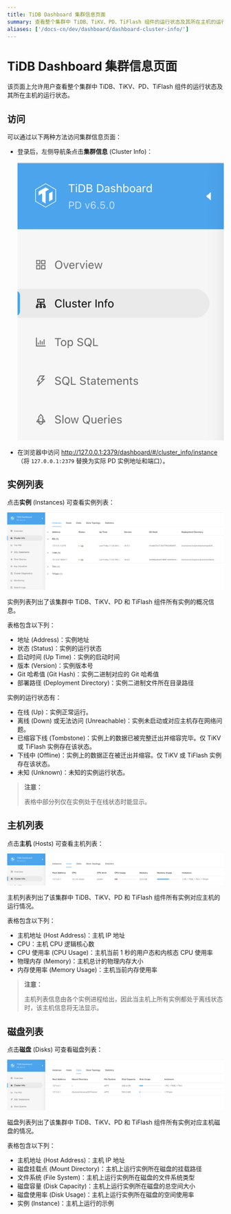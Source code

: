 ```yaml
---
title: TiDB Dashboard 集群信息页面
summary: 查看整个集群中 TiDB、TiKV、PD、TiFlash 组件的运行状态及其所在主机的运行状态
aliases: ['/docs-cn/dev/dashboard/dashboard-cluster-info/']
---
```


# TiDB Dashboard 集群信息页面

该页面上允许用户查看整个集群中 TiDB、TiKV、PD、TiFlash 组件的运行状态及其所在主机的运行状态。

## 访问

可以通过以下两种方法访问集群信息页面：

- 登录后，左侧导航条点击**集群信息** (Cluster Info)：

  ![访问](/media/dashboard/dashboard-cluster-info-access-v650.png)

- 在浏览器中访问 <http://127.0.0.1:2379/dashboard/#/cluster_info/instance>（将 `127.0.0.1:2379` 替换为实际 PD 实例地址和端口）。

## 实例列表

点击**实例** (Instances) 可查看实例列表：

![实例](/media/dashboard/dashboard-cluster-info-instances-v650.png)

实例列表列出了该集群中 TiDB、TiKV、PD 和 TiFlash 组件所有实例的概况信息。

表格包含以下列：

- 地址 (Address)：实例地址
- 状态 (Status)：实例的运行状态
- 启动时间 (Up Time)：实例的启动时间
- 版本 (Version)：实例版本号
- Git 哈希值 (Git Hash)：实例二进制对应的 Git 哈希值
- 部署路径 (Deployment Directory)：实例二进制文件所在目录路径

实例的运行状态有：

- 在线 (Up)：实例正常运行。
- 离线 (Down) 或无法访问 (Unreachable)：实例未启动或对应主机存在网络问题。
- 已缩容下线 (Tombstone)：实例上的数据已被完整迁出并缩容完毕。仅 TiKV 或 TiFlash 实例存在该状态。
- 下线中 (Offline)：实例上的数据正在被迁出并缩容。仅 TiKV 或 TiFlash 实例存在该状态。
- 未知 (Unknown)：未知的实例运行状态。

> **注意：**
>
> 表格中部分列仅在实例处于在线状态时能显示。

## 主机列表

点击**主机** (Hosts) 可查看主机列表：

![主机](/media/dashboard/dashboard-cluster-info-hosts-v650.png)

主机列表列出了该集群中 TiDB、TiKV、PD 和 TiFlash 组件所有实例对应主机的运行情况。

表格包含以下列：

- 主机地址 (Host Address)：主机 IP 地址
- CPU：主机 CPU 逻辑核心数
- CPU 使用率 (CPU Usage)：主机当前 1 秒的用户态和内核态 CPU 使用率
- 物理内存 (Memory)：主机总计的物理内存大小
- 内存使用率 (Memory Usage)：主机当前内存使用率

> **注意：**
>
> 主机列表信息由各个实例进程给出，因此当主机上所有实例都处于离线状态时，该主机信息将无法显示。

## 磁盘列表

点击**磁盘** (Disks) 可查看磁盘列表：

![磁盘](/media/dashboard/dashboard-cluster-info-disks-v650.png)

磁盘列表列出了该集群中 TiDB、TiKV、PD 和 TiFlash 组件所有实例对应主机磁盘的情况。

表格包含以下列：

- 主机地址 (Host Address)：主机 IP 地址
- 磁盘挂载点 (Mount Directory)：主机上运行实例所在磁盘的挂载路径
- 文件系统 (File System)：主机上运行实例所在磁盘的文件系统类型
- 磁盘容量 (Disk Capacity)：主机上运行实例所在磁盘的总空间大小
- 磁盘使用率 (Disk Usage)：主机上运行实例所在磁盘的空间使用率
- 实例 (Instance)：主机上运行的示例
